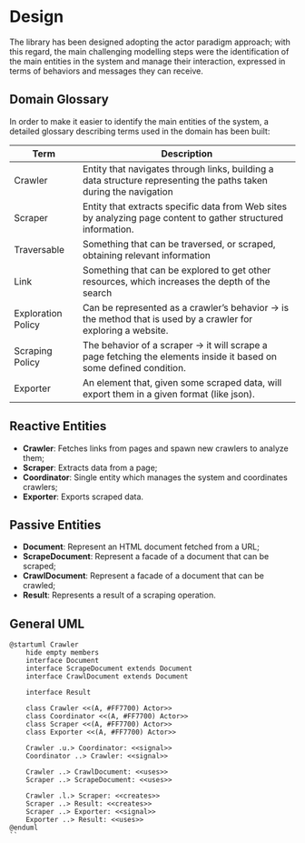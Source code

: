 # Design
The library has been designed adopting the actor paradigm approach; with this regard, the main challenging modelling
steps were the identification of the main entities in the system and manage their interaction, expressed in terms of
behaviors and messages they can receive.

## Domain Glossary

In order to make it easier to identify the main entities of the system, a detailed glossary describing terms used in the
domain has been built:

| Term                 | Description                                                                                                        |
|----------------------|--------------------------------------------------------------------------------------------------------------------|
| Crawler              | Entity that navigates through links, building a data structure representing the paths taken during the navigation  |
| Scraper              | Entity that extracts specific data from Web sites by analyzing page content to gather structured information.      |
| Traversable          | Something that can be traversed, or scraped, obtaining relevant information                                        |
| Link                 | Something that can be explored to get other resources, which increases the depth of the search                     |
| Exploration Policy | Can be represented as a crawler’s behavior → is the method that is used by a crawler for exploring a website.      |
| Scraping Policy      | The behavior of a scraper → it will scrape a page fetching the elements inside it based on some defined condition. |
| Exporter             | An element that, given some scraped data, will export them in a given format (like json).                          |

## Reactive Entities

- **Crawler**: Fetches links from pages and spawn new crawlers to analyze them;
- **Scraper**: Extracts data from a page;
- **Coordinator**: Single entity which manages the system and coordinates crawlers;
- **Exporter**: Exports scraped data.

## Passive Entities
- **Document**: Represent an HTML document fetched from a URL;
- **ScrapeDocument**: Represent a facade of a document that can be scraped;
- **CrawlDocument**: Represent a facade of a document that can be crawled;
- **Result**: Represents a result of a scraping operation. 

## General UML
```plantuml
@startuml Crawler
    hide empty members
    interface Document
    interface ScrapeDocument extends Document
    interface CrawlDocument extends Document
    
    interface Result
    
    class Crawler <<(A, #FF7700) Actor>>
    class Coordinator <<(A, #FF7700) Actor>>
    class Scraper <<(A, #FF7700) Actor>>
    class Exporter <<(A, #FF7700) Actor>>
    
    Crawler .u.> Coordinator: <<signal>>
    Coordinator ..> Crawler: <<signal>>
    
    Crawler ..> CrawlDocument: <<uses>>
    Scraper ..> ScrapeDocument: <<uses>>
    
    Crawler .l.> Scraper: <<creates>>
    Scraper ..> Result: <<creates>>
    Scraper ..> Exporter: <<signal>>
    Exporter ..> Result: <<uses>> 
@enduml
``